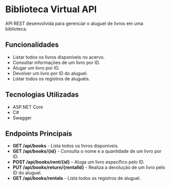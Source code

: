 # Biblioteca Virtual API
API REST desenvolvida para gerenciar o aluguel de livros em uma biblioteca.

## Funcionalidades
- Listar todos os livros disponíveis no acervo.
- Consultar informações de um livro por ID.
- Alugar um livro por ID.
- Devolver um livro por ID do aluguel.
- Listar todos os registros de aluguéis.

## Tecnologias Utilizadas
- ASP.NET Core
- C#
- Swagger

## Endpoints Principais
- **GET /api/books** - Lista todos os livros disponíveis.
- **GET /api/books/{id}** - Consulta o nome e a quantidade de um livro por ID.
- **POST /api/books/rent/{id}** - Aluga um livro específico pelo ID.
- **PUT /api/books/return/{rentalId}** - Realiza a devolução de um livro pelo ID do aluguel.
- **GET /api/books/rentals** - Lista todos os registros de aluguel.
